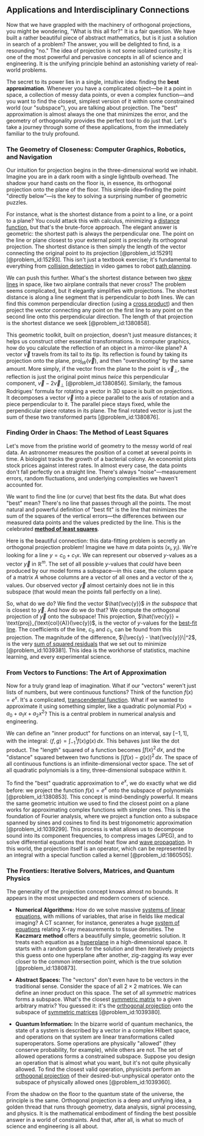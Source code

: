 ## Applications and Interdisciplinary Connections

Now that we have grappled with the machinery of orthogonal projections, you might be wondering, "What is this all for?" It is a fair question. We have built a rather beautiful piece of abstract mathematics, but is it just a solution in search of a problem? The answer, you will be delighted to find, is a resounding "no." The idea of projection is not some isolated curiosity; it is one of the most powerful and pervasive concepts in all of science and engineering. It is the unifying principle behind an astonishing variety of real-world problems.

The secret to its power lies in a single, intuitive idea: finding the **best approximation**. Whenever you have a complicated object—be it a point in space, a collection of messy data points, or even a complex function—and you want to find the closest, simplest version of it within some constrained world (our "subspace"), you are talking about projection. The "best" approximation is almost always the one that minimizes the error, and the geometry of orthogonality provides the perfect tool to do just that. Let's take a journey through some of these applications, from the immediately familiar to the truly profound.

### The Geometry of Closeness: Computer Graphics, Robotics, and Navigation

Our intuition for projection begins in the three-dimensional world we inhabit. Imagine you are in a dark room with a single lightbulb overhead. The shadow your hand casts on the floor is, in essence, its orthogonal projection onto the plane of the floor. This simple idea–finding the point "directly below"—is the key to solving a surprising number of geometric puzzles.

For instance, what is the shortest distance from a point to a line, or a point to a plane? You could attack this with calculus, minimizing a [distance function](@article_id:136117), but that's the brute-force approach. The elegant answer is geometric: the shortest path is always the perpendicular one. The point on the line or plane closest to your external point is precisely its orthogonal projection. The shortest distance is then simply the length of the vector connecting the original point to its projection [@problem_id:15291] [@problem_id:15293]. This isn't just a textbook exercise; it's fundamental to everything from [collision detection](@article_id:177361) in video games to robot [path planning](@article_id:163215).

We can push this further. What's the shortest distance between two [skew lines](@article_id:167741) in space, like two airplane contrails that never cross? The problem seems complicated, but it elegantly simplifies with projections. The shortest distance is along a line segment that is perpendicular to *both* lines. We can find this common perpendicular direction (using a [cross product](@article_id:156255)) and then project the vector connecting any point on the first line to any point on the second line onto this perpendicular direction. The length of that projection is the shortest distance we seek [@problem_id:1380858].

This geometric toolkit, built on projection, doesn't just measure distances; it helps us construct other essential transformations. In computer graphics, how do you calculate the reflection of an object in a mirror-like plane? A vector $\vec{v}$ travels from its tail to its tip. Its reflection is found by taking its projection onto the plane, $\text{proj}_W(\vec{v})$, and then "overshooting" by the same amount. More simply, if the vector from the plane to the point is $\vec{v}_{\perp}$, the reflection is just the original point minus *twice* this perpendicular component, $\vec{v} - 2\vec{v}_{\perp}$ [@problem_id:1380856]. Similarly, the famous Rodrigues' formula for rotating a vector in 3D space is built on projections. It decomposes a vector $\vec{v}$ into a piece parallel to the axis of rotation and a piece perpendicular to it. The parallel piece stays fixed, while the perpendicular piece rotates in its plane. The final rotated vector is just the sum of these two transformed parts [@problem_id:1380876].

### Finding Order in Chaos: The Method of Least Squares

Let's move from the pristine world of geometry to the messy world of real data. An astronomer measures the position of a comet at several points in time. A biologist tracks the growth of a bacterial colony. An economist plots stock prices against interest rates. In almost every case, the data points don't fall perfectly on a straight line. There's always "noise"—measurement errors, random fluctuations, and underlying complexities we haven't accounted for.

We want to find the line (or curve) that best fits the data. But what does "best" mean? There's no line that passes through all the points. The most natural and powerful definition of "best fit" is the line that minimizes the sum of the squares of the vertical errors—the differences between our measured data points and the values predicted by the line. This is the celebrated **[method of least squares](@article_id:136606)**.

Here is the beautiful connection: this data-fitting problem is secretly an orthogonal projection problem! Imagine we have $m$ data points $(x_i, y_i)$. We're looking for a line $y = c_0 + c_1 x$. We can represent our observed $y$-values as a vector $\vec{y}$ in $\mathbb{R}^m$. The set of all possible $y$-values that *could* have been produced by our model forms a subspace—in this case, the column space of a matrix $A$ whose columns are a vector of all ones and a vector of the $x_i$ values. Our observed vector $\vec{y}$ almost certainly does not lie in this subspace (that would mean the points fall perfectly on a line).

So, what do we do? We find the vector $\hat{\vec{y}}$ *in the subspace* that is closest to $\vec{y}$. And how do we do that? We compute the orthogonal projection of $\vec{y}$ onto the subspace! This projection, $\hat{\vec{y}} = \text{proj}_{\text{col}(A)}(\vec{y})$, is the vector of $y$-values for the [best-fit line](@article_id:147836). The coefficients of the line, $c_0$ and $c_1$, can be found from this projection. The magnitude of the difference, $\|\vec{y} - \hat{\vec{y}}\|^2$, is the very [sum of squared residuals](@article_id:173901) that we set out to minimize [@problem_id:1039381]. This idea is the workhorse of statistics, machine learning, and every experimental science.

### From Vectors to Functions: The Art of Approximation

Now for a truly grand leap of imagination. What if our "vectors" weren't just lists of numbers, but were continuous functions? Think of the function $f(x) = e^x$. It's a complicated, [transcendental function](@article_id:271256). What if we wanted to approximate it using something simpler, like a quadratic polynomial $P(x) = a_0 + a_1 x + a_2 x^2$? This is a central problem in numerical analysis and engineering.

We can define an "inner product" for functions on an interval, say $[-1, 1]$, with the integral: $\langle f, g \rangle = \int_{-1}^{1} f(x)g(x) \, dx$. This behaves just like the dot product. The "length" squared of a function becomes $\int f(x)^2 \, dx$, and the "distance" squared between two functions is $\int (f(x) - g(x))^2 \, dx$. The space of all continuous functions is an infinite-dimensional vector space. The set of all quadratic polynomials is a tiny, three-dimensional subspace within it.

To find the "best" quadratic approximation to $e^x$, we do exactly what we did before: we project the function $f(x)=e^x$ onto the subspace of polynomials [@problem_id:1380853]. This concept is mind-bendingly powerful. It means the same geometric intuition we used to find the closest point on a plane works for approximating complex functions with simpler ones. This is the foundation of Fourier analysis, where we project a function onto a subspace spanned by sines and cosines to find its best trigonometric approximation [@problem_id:1039299]. This process is what allows us to decompose sound into its component frequencies, to compress images (JPEG), and to solve differential equations that model heat flow and [wave propagation](@article_id:143569). In this world, the projection itself is an operator, which can be represented by an integral with a special function called a kernel [@problem_id:1860505].

### The Frontiers: Iterative Solvers, Matrices, and Quantum Physics

The generality of the projection concept knows almost no bounds. It appears in the most unexpected and modern corners of science.

*   **Numerical Algorithms:** How do we solve massive [systems of linear equations](@article_id:148449), with millions of variables, that arise in fields like medical imaging? A CT scanner, for instance, generates a huge [system of equations](@article_id:201334) relating X-ray measurements to tissue densities. The **Kaczmarz method** offers a beautifully simple, geometric solution. It treats each equation as a [hyperplane](@article_id:636443) in a high-dimensional space. It starts with a random guess for the solution and then iteratively projects this guess onto one hyperplane after another, zig-zagging its way ever closer to the common intersection point, which is the true solution [@problem_id:1380873].

*   **Abstract Spaces:** The "vectors" don't even have to be vectors in the traditional sense. Consider the space of all $2\times2$ matrices. We can define an inner product on this space. The set of all *symmetric* matrices forms a subspace. What's the closest [symmetric matrix](@article_id:142636) to a given arbitrary matrix? You guessed it: it's the [orthogonal projection](@article_id:143674) onto the subspace of [symmetric matrices](@article_id:155765) [@problem_id:1039380].

*   **Quantum Information:** In the bizarre world of quantum mechanics, the state of a system is described by a vector in a complex Hilbert space, and operations on that system are linear transformations called superoperators. Some operations are physically "allowed" (they conserve probability, for example), while others are not. The set of allowed operations forms a constrained subspace. Suppose you design an operation that is almost what you want, but it's not quite physically allowed. To find the closest valid operation, physicists perform an [orthogonal projection](@article_id:143674) of their desired-but-unphysical operator onto the subspace of physically allowed ones [@problem_id:1039360].

From the shadow on the floor to the quantum state of the universe, the principle is the same. Orthogonal projection is a deep and unifying idea, a golden thread that runs through geometry, data analysis, signal processing, and physics. It is the mathematical embodiment of finding the best possible answer in a world of constraints. And that, after all, is what so much of science and engineering is all about.